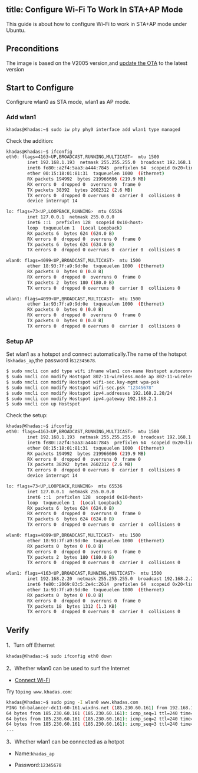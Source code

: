 title: Configure Wi-Fi To Work In STA+AP Mode
---
This guide is about how to configure Wi-Fi to work in STA+AP mode under Ubuntu.

## Preconditions

The image is based on the V2005 version,and [update the OTA](/android/vim3/HowToUpgradeTheSystem.html) to the latest version

## Start to Configure

Configrure wlan0 as STA mode, wlan1 as AP mode.

### Add wlan1

```bash
khadas@Khadas:~$ sudo iw phy phy0 interface add wlan1 type managed
```

Check the addition:

```bash
khadas@Khadas:~$ ifconfig 
eth0: flags=4163<UP,BROADCAST,RUNNING,MULTICAST>  mtu 1500
        inet 192.168.1.193  netmask 255.255.255.0  broadcast 192.168.1.255
        inet6 fe80::a2f4:5aa3:a444:7845  prefixlen 64  scopeid 0x20<link>
        ether 00:15:18:01:81:31  txqueuelen 1000  (Ethernet)
        RX packets 194992  bytes 219966606 (219.9 MB)
        RX errors 0  dropped 0  overruns 0  frame 0
        TX packets 38392  bytes 2602312 (2.6 MB)
        TX errors 0  dropped 0 overruns 0  carrier 0  collisions 0
        device interrupt 14  

lo: flags=73<UP,LOOPBACK,RUNNING>  mtu 65536
        inet 127.0.0.1  netmask 255.0.0.0
        inet6 ::1  prefixlen 128  scopeid 0x10<host>
        loop  txqueuelen 1  (Local Loopback)
        RX packets 6  bytes 624 (624.0 B)
        RX errors 0  dropped 0  overruns 0  frame 0
        TX packets 6  bytes 624 (624.0 B)
        TX errors 0  dropped 0 overruns 0  carrier 0  collisions 0

wlan0: flags=4099<UP,BROADCAST,MULTICAST>  mtu 1500
        ether 18:93:7f:a9:9d:0e  txqueuelen 1000  (Ethernet)
        RX packets 0  bytes 0 (0.0 B)
        RX errors 0  dropped 0  overruns 0  frame 0
        TX packets 2  bytes 180 (180.0 B)
        TX errors 0  dropped 0 overruns 0  carrier 0  collisions 0

wlan1: flags=4099<UP,BROADCAST,MULTICAST>  mtu 1500
        ether 1a:93:7f:a9:9d:0e  txqueuelen 1000  (Ethernet)
        RX packets 0  bytes 0 (0.0 B)
        RX errors 0  dropped 0  overruns 0  frame 0
        TX packets 0  bytes 0 (0.0 B)
        TX errors 0  dropped 0 overruns 0  carrier 0  collisions 0
```

### Setup AP

Set wlan1 as a hotspot and connect automatically.The name of the hotspot is`khadas_ap`,the password is`12345678`.

```bash
$ sudo nmcli con add type wifi ifname wlan1 con-name Hostspot autoconnect yes ssid khadas_ap
$ sudo nmcli con modify Hostspot 802-11-wireless.mode ap 802-11-wireless.band bg ipv4.method shared
$ sudo nmcli con modify Hostspot wifi-sec.key-mgmt wpa-psk
$ sudo nmcli con modify Hostspot wifi-sec.psk "12345678"
$ sudo nmcli con modify Hostspot ipv4.addresses 192.168.2.20/24
$ sudo nmcli con modify Hostspot ipv4.gateway 192.168.2.1
$ sudo nmcli con up Hostspot
```

Check the setup:

```bash
khadas@Khadas:~$ ifconfig
eth0: flags=4163<UP,BROADCAST,RUNNING,MULTICAST>  mtu 1500
        inet 192.168.1.193  netmask 255.255.255.0  broadcast 192.168.1.255
        inet6 fe80::a2f4:5aa3:a444:7845  prefixlen 64  scopeid 0x20<link>
        ether 00:15:18:01:81:31  txqueuelen 1000  (Ethernet)
        RX packets 194992  bytes 219966606 (219.9 MB)
        RX errors 0  dropped 0  overruns 0  frame 0
        TX packets 38392  bytes 2602312 (2.6 MB)
        TX errors 0  dropped 0 overruns 0  carrier 0  collisions 0
        device interrupt 14

lo: flags=73<UP,LOOPBACK,RUNNING>  mtu 65536
        inet 127.0.0.1  netmask 255.0.0.0
        inet6 ::1  prefixlen 128  scopeid 0x10<host>
        loop  txqueuelen 1  (Local Loopback)
        RX packets 6  bytes 624 (624.0 B)
        RX errors 0  dropped 0  overruns 0  frame 0
        TX packets 6  bytes 624 (624.0 B)
        TX errors 0  dropped 0 overruns 0  carrier 0  collisions 0

wlan0: flags=4099<UP,BROADCAST,MULTICAST>  mtu 1500
        ether 18:93:7f:a9:9d:0e  txqueuelen 1000  (Ethernet)
        RX packets 0  bytes 0 (0.0 B)
        RX errors 0  dropped 0  overruns 0  frame 0
        TX packets 2  bytes 180 (180.0 B)
        TX errors 0  dropped 0 overruns 0  carrier 0  collisions 0

wlan1: flags=4163<UP,BROADCAST,RUNNING,MULTICAST>  mtu 1500
        inet 192.168.2.20  netmask 255.255.255.0  broadcast 192.168.2.255
        inet6 fe80::2069:83c5:2e4c:2614  prefixlen 64  scopeid 0x20<link>
        ether 1a:93:7f:a9:9d:0e  txqueuelen 1000  (Ethernet)
        RX packets 0  bytes 0 (0.0 B)
        RX errors 0  dropped 0  overruns 0  frame 0
        TX packets 18  bytes 1312 (1.3 KB)
        TX errors 0  dropped 0 overruns 0  carrier 0  collisions 0
```

## Verify

1、Turn off Ethernet

```bash
khadas@Khadas:~$ sudo ifconfig eth0 down
```

2、Whether wlan0 can be used to surf the Internet

* [Connect Wi-Fi](/android/vim3/HowToConnectWifi.html)

Try to`ping www.khadas.com`:

```bash
khadas@Khadas:~$ sudo ping -I wlan0 www.khadas.com
PING td-balancer-dc11-60-161.wixdns.net (185.230.60.161) from 192.168.124.80 wlan0: 56(84) bytes of data.
64 bytes from 185.230.60.161 (185.230.60.161): icmp_seq=1 ttl=240 time=293 ms
64 bytes from 185.230.60.161 (185.230.60.161): icmp_seq=2 ttl=240 time=316 ms
64 bytes from 185.230.60.161 (185.230.60.161): icmp_seq=3 ttl=240 time=238 ms
...
```

3、Whether wlan1 can be connected as a hotpot

* Name:`khadas_ap`

* Password:`12345678`


